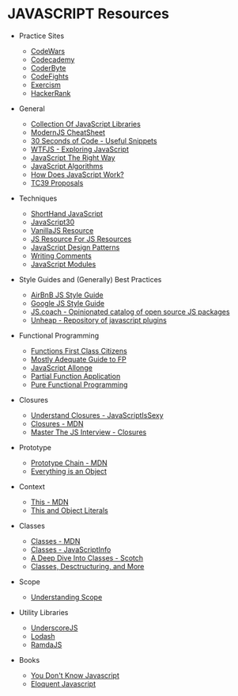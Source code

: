 # JAVASCRIPT Resources

* Practice Sites

  * [CodeWars](https://www.codewars.com)
  * [Codecademy](https://www.codecademy.com/en/tracks/javascript-combined)
  * [CoderByte](https://coderbyte.com/)
  * [CodeFights](https://codefights.com/)
  * [Exercism](http://exercism.io/)
  * [HackerRank](https://www.hackerrank.com/)

* General

  * [Collection Of JavaScript Libraries](https://github.com/sorrycc/awesome-javascript)
  * [ModernJS CheatSheet](https://mbeaudru.github.io/modern-js-cheatsheet/)
  * [30 Seconds of Code - Useful Snippets](https://github.com/Chalarangelo/30-seconds-of-code)
  * [WTFJS - Exploring JavaScript](https://github.com/denysdovhan/wtfjs)
  * [JavaScript The Right Way](http://jstherightway.org/)
  * [JavaScript Algorithms](https://github.com/trekhleb/javascript-algorithms)
  * [How Does JavaScript Work?](https://blog.sessionstack.com/how-does-javascript-actually-work-part-1-b0bacc073cf)
  * [TC39 Proposals](https://github.com/tc39/proposals)

* Techniques

  * [ShortHand JavaScript](https://www.sitepoint.com/shorthand-javascript-techniques/)
  * [JavaScript30](https://javascript30.com/)
  * [VanillaJS Resource](http://youmightnotneedjquery.com/)
  * [JS Resource For JS Resources](http://superherojs.com/)
  * [JavaScript Design Patterns](https://addyosmani.com/resources/essentialjsdesignpatterns/book/)
  * [Writing Comments](https://css-tricks.com/the-art-of-comments/)
  * [JavaScript Modules](https://www.jvandemo.com/a-10-minute-primer-to-javascript-modules-module-formats-module-loaders-and-module-bundlers/)

* Style Guides and (Generally) Best Practices

  * [AirBnB JS Style Guide](https://github.com/airbnb/javascript)
  * [Google JS Style Guide](https://google.github.io/styleguide/jsguide.html)
  * [JS.coach - Opinionated catalog of open source JS packages](https://classic.js.coach/)
  * [Unheap - Repository of javascript plugins](http://www.unheap.com/)

* Functional Programming

  * [Functions First Class Citizens](http://ryanchristiani.com/functions-as-first-class-citizens-in-javascript/)
  * [Mostly Adequate Guide to FP](https://mostly-adequate.gitbooks.io/mostly-adequate-guide/)
  * [JavaScript Allonge](https://leanpub.com/javascriptallongesix/read)
  * [Partial Function Application](https://dev.to/ycmjason/how-to-make-functions-partially-applicable-in-javascript--416b)
  * [Pure Functional Programming](https://www.sitepoint.com/an-introduction-to-reasonably-pure-functional-programming/)

* Closures

  * [Understand Closures - JavaScriptIsSexy](http://javascriptissexy.com/understand-javascript-closures-with-ease/)
  * [Closures - MDN](https://developer.mozilla.org/en-US/docs/Web/JavaScript/Closures)
  * [Master The JS Interview - Closures](https://medium.com/javascript-scene/master-the-javascript-interview-what-is-a-closure-b2f0d2152b36)

* Prototype

  * [Prototype Chain - MDN](https://developer.mozilla.org/en-US/docs/Web/JavaScript/Inheritance_and_the_prototype_chain)
  * [Everything is an Object](http://radar.oreilly.com/2014/05/what-it-really-means-when-people-say-everything-in-javascript-is-an-object.html)

* Context

  * [This - MDN](https://developer.mozilla.org/en-US/docs/Web/JavaScript/Reference/Operators/this)
  * [This and Object Literals](https://blog.kevinchisholm.com/javascript/context-object-literals/)

* Classes

  * [Classes - MDN](https://developer.mozilla.org/en-US/docs/Web/JavaScript/Reference/Classes)
  * [Classes - JavaScriptInfo](https://javascript.info/class)
  * [A Deep Dive Into Classes - Scotch](https://scotch.io/tutorials/better-javascript-with-es6-pt-ii-a-deep-dive-into-classes)
  * [Classes, Desctructuring, and More](https://github.com/DevMountain/javascript-iii-quokka)
  
* Scope

  * [Understanding Scope](https://toddmotto.com/everything-you-wanted-to-know-about-javascript-scope/)

* Utility Libraries

  * [UnderscoreJS](http://underscorejs.org/)
  * [Lodash](https://lodash.com/)
  * [RamdaJS](http://ramdajs.com/)

* Books

  * [You Don't Know Javascript](https://github.com/getify/You-Dont-Know-JS)
  * [Eloquent Javascript](http://eloquentjavascript.net/)
